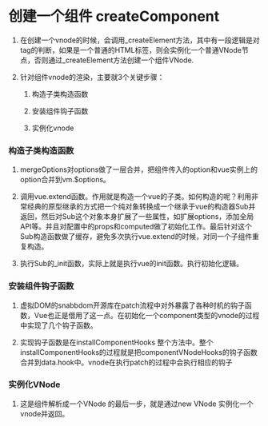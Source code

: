 # 创建一个组件  createComponent
1.    在创建一个vnode的时候，会调用_createElement方法，其中有一段逻辑是对tag的判断，如果是一个普通的HTML标签，则会实例化一个普通VNode节点，否则通过_createElement方法创建一个组件VNode.


2.  针对组件vnode的渲染，主要就3个关键步骤：
	1. 构造子类构造函数
	
	2. 安装组件钩子函数
	3. 实例化vnode
	
###  构造子类构造函数
1. mergeOptions对options做了一层合并，把组件传入的option和vue实例上的option合并到vm.$options。


2. 调用vue.extend函数。作用就是构造一个vue的子类。如何构造的呢？利用非常经典的原型继承的方式把一个纯对象转换成一个继承于vue的构造器Sub并返回，然后对Sub这个对象本身扩展了一些属性，如扩展options，添加全局API等。并且对配置中的props和computed做了初始化工作。最后针对这个Sub构造函数做了缓存，避免多次执行vue.extend的时候，对同一个子组件重复构造。
3. 执行Sub的_init函数，实际上就是执行vue的init函数。执行初始化逻辑。


### 安装组件钩子函数
1. 虚拟DOM的snabbdom开源库在patch流程中对外暴露了各种时机的钩子函数，Vue也正是借用了这一点。在初始化一个component类型的vnode的过程中实现了几个钩子函数。


2. 实现钩子函数是在installComponentHooks 整个方法中。整个installComponentHooks的过程就是把componentVNodeHooks的钩子函数合并到data.hook中。vnode在执行patch的过程中会执行相应的钩子
### 实例化VNode
1. 这是组件解析成一个VNode 的最后一步，就是通过new VNode 实例化一个vnode并返回。
